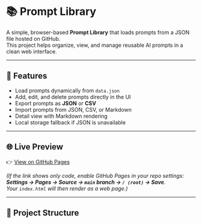 # 📚 Prompt Library

A simple, browser-based **Prompt Library** that loads prompts from a JSON file hosted on GitHub.  
This project helps organize, view, and manage reusable AI prompts in a clean web interface.

---

## 🚀 Features
- Load prompts dynamically from `data.json`
- Add, edit, and delete prompts directly in the UI
- Export prompts as **JSON** or **CSV**
- Import prompts from JSON, CSV, or Markdown
- Detail view with Markdown rendering
- Local storage fallback if JSON is unavailable

---

## 🌐 Live Preview
👉 [View on GitHub Pages](https://naradasumouli.github.io/Prompt-Library/)

*(If the link shows only code, enable GitHub Pages in your repo settings:  
**Settings → Pages → Source → `main` branch → `/ (root)` → Save**.  
Your `index.html` will then render as a web page.)*

---

## 📂 Project Structure
